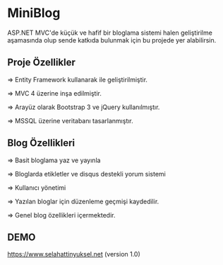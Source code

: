 # MiniBlog
ASP.NET MVC'de küçük ve hafif bir bloglama sistemi halen geliştirilme aşamasında olup sende katkıda bulunmak için bu projede yer alabilirsin.
## Proje Özellikler

=> Entity Framework kullanarak ile geliştirilmiştir.

=> MVC 4 üzerine inşa edilmiştir.

=> Arayüz olarak Bootstrap 3 ve jQuery kullanılmıştır.

=> MSSQL üzerine veritabanı tasarlanmıştır.

## Blog Özellikleri

=> Basit bloglama yaz ve yayınla

=> Bloglarda etikletler ve disqus destekli yorum sistemi

=> Kullanıcı yönetimi

=> Yazılan bloglar için düzenleme geçmişi kaydedilir.

=> Genel blog özellikleri içermektedir.

## DEMO
https://www.selahattinyuksel.net (version 1.0)
